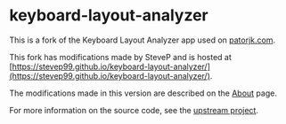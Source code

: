# keyboard-layout-analyzer

This is a fork of the Keyboard Layout Analyzer app used on [patorjk.com](http://patorjk.com).

This fork has modifications made by SteveP and is hosted at [https://stevep99.github.io/keyboard-layout-analyzer/](https://stevep99.github.io/keyboard-layout-analyzer/).

The modifications made in this version are described on the [About](https://stevep99.github.io/keyboard-layout-analyzer/index.html#/about) page.

For more information on the source code, see the [upstream project](https://github.com/patorjk/keyboard-layout-analyzer).

